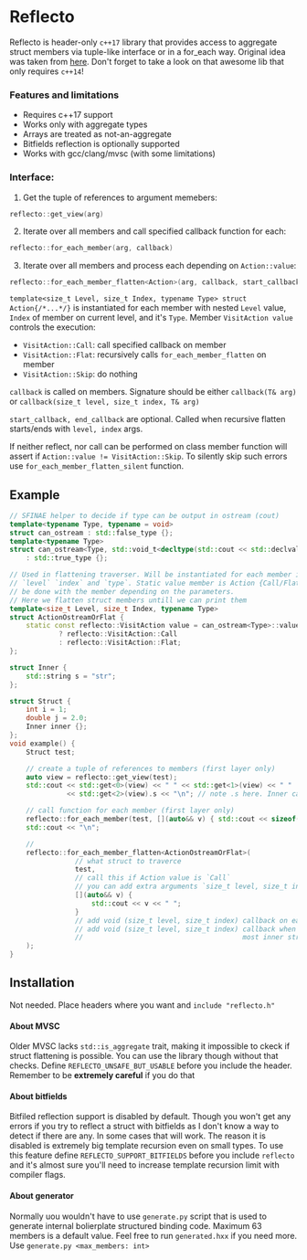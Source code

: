 # Reflecto
Reflecto is header-only `c++17` library that provides access to aggregate struct members via tuple-like interface or in a for_each way. 
Original idea was taken from [here](https://github.com/apolukhin/magic_get). Don't forget to take a look on that awesome lib that only requires `c++14`! 

### Features and limitations
  - Requires c++17 support
  - Works only with aggregate types
  - Arrays are treated as not-an-aggregate
  - Bitfields reflection is optionally supported
  - Works with gcc/clang/mvsc (with some limitations)

### Interface:
1. Get the tuple of references to argument memebers:
```c++
reflecto::get_view(arg)
```
2. Iterate over all members and call specified callback function for each:
```c++
reflecto::for_each_member(arg, callback)
```
3. Iterate over all members and process each depending on `Action::value`:
```c++
reflecto::for_each_member_flatten<Action>(arg, callback, start_callback, end_callback)
```
`template<size_t Level, size_t Index, typename Type> struct Action{/*...*/}` is instantiated for each member with nested `Level` value, `Index` of member on current level, and it's `Type`. Member `VisitAction value` controls the execution:
  - `VisitAction::Call`: call specified callback on member
  - `VisitAction::Flat`: recursively calls `for_each_member_flatten` on member
  - `VisitAction::Skip`: do nothing
  
`callback` is called on members. Signature should be either `callback(T& arg)` or `callback(size_t level, size_t index, T& arg)`

`start_callback, end_callback` are optional. Called when recursive flatten starts/ends with `level, index` args.

If neither reflect, nor call can be performed on class member function will assert if `Action::value != VisitAction::Skip`. To silently skip such errors use `for_each_member_flatten_silent` function.

## Example
```c++
// SFINAE helper to decide if type can be output in ostream (cout)
template<typename Type, typename = void>
struct can_ostream : std::false_type {};
template<typename Type>
struct can_ostream<Type, std::void_t<decltype(std::cout << std::declval<Type>())>>
    : std::true_type {};

// Used in flattening traverser. Will be instantiated for each member in structure with its 
// `level` `index` and `type`. Static value member is Action {Call/Flat/Skip } that should
// be done with the member depending on the parameters.
// Here we flatten struct members untill we can print them
template<size_t Level, size_t Index, typename Type>
struct ActionOstreamOrFlat {
    static const reflecto::VisitAction value = can_ostream<Type>::value
            ? reflecto::VisitAction::Call
            : reflecto::VisitAction::Flat;
};

struct Inner {
    std::string s = "str";
};

struct Struct {
    int i = 1;
    double j = 2.0;
    Inner inner {};
};
void example() {
    Struct test;

    // create a tuple of references to members (first layer only)
    auto view = reflecto::get_view(test);
    std::cout << std::get<0>(view) << " " << std::get<1>(view) << " "
              << std::get<2>(view).s << "\n"; // note .s here. Inner cannot be put into `cout` directly

    // call function for each member (first layer only)
    reflecto::for_each_member(test, [](auto&& v) { std::cout << sizeof(v) << " ";});
    std::cout << "\n";

    //
    reflecto::for_each_member_flatten<ActionOstreamOrFlat>(
                // what struct to traverce
                test,
                // call this if Action value is `Call`
                // you can add extra arguments `size_t level, size_t index` before `auto&& v`
                [](auto&& v) {
                    std::cout << v << " ";
                }
                // add void (size_t level, size_t index) callback on each flattening action
                // add void (size_t level, size_t index) callback when we pop from inside of
                //                                       most inner struct
    );
}
```

## Installation
Not needed. Place headers where you want and `include "reflecto.h"`

#### About MVSC
Older MVSC lacks `std::is_aggregate` trait, making it impossible to ckeck if struct flattening is possible. You can use the library though without that checks. Define `REFLECTO_UNSAFE_BUT_USABLE` before you include the header. Remember to be **extremely careful** if you do that

#### About bitfields
Bitfiled reflection support is disabled by default. Though you won't get any errors if you try to reflect a struct with bitfields as I don't know a way to detect if there are any. In some cases that will work. The reason it is disabled is extremely big template recursion even on small types.
To use this feature define `REFLECTO_SUPPORT_BITFIELDS` before you include `reflecto` and it's almost sure you'll need to increase template recursion limit with compiler flags.

#### About generator
Normally uou wouldn't have to use `generate.py` script that is used to generate internal bolierplate structured binding code. Maximum 63 members is a default value. Feel free to run `generated.hxx` if you need more. Use `generate.py <max_members: int>`
